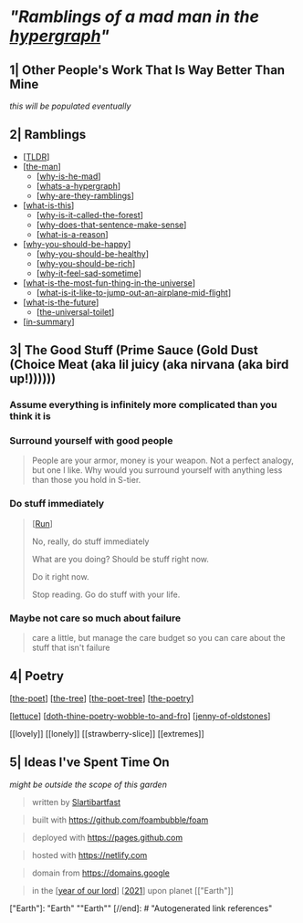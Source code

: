 <!-- <img src="attachments/wolfram-physics.jpeg" width=100 align="left"> -->

# *"Ramblings of a mad man in the [hypergraph](https://medium.com/syncedreview/stephen-wolfram-the-path-to-a-fundamental-theory-of-physics-may-begin-with-a-hypergraph-c1fd124b6e62)"*

## 1| Other People's Work That Is Way Better Than Mine

*this will be populated eventually*

## 2| Ramblings

* [[TLDR]]
* [[the-man]]
  * [[why-is-he-mad]]
  * [[whats-a-hypergraph]]
  * [[why-are-they-ramblings]]
* [[what-is-this]]
  * [[why-is-it-called-the-forest]]
  * [[why-does-that-sentence-make-sense]]
  * [[what-is-a-reason]]
* [[why-you-should-be-happy]]
  * [[why-you-should-be-healthy]]
  * [[why-you-should-be-rich]]
  * [[why-it-feel-sad-sometime]]
* [[what-is-the-most-fun-thing-in-the-universe]]
  * [[what-is-it-like-to-jump-out-an-airplane-mid-flight]]
* [[what-is-the-future]]
  * [[the-universal-toilet]]
* [[in-summary]]

<!-- * [[the-goal]]
* [[the-system]] -->
<!-- [[the-game]]
[[the-view]]
[[the-future]] -->

## 3| The Good Stuff (Prime Sauce (Gold Dust (Choice Meat (aka lil juicy (aka nirvana (aka bird up!))))))

### Assume everything is infinitely more complicated than you think it is

### Surround yourself with good people

> People are your armor, money is your weapon. Not a perfect analogy, but one I like. Why would you surround yourself with anything less than those you hold in S-tier.

### Do stuff immediately

> [[Run]]
>
> No, really, do stuff immediately
>
> What are you doing? Should be stuff right now.
>
> Do it right now.
>
> Stop reading. Go do stuff with your life.

### Maybe not care so much about failure

> care a little, but manage the care budget so you can care about the stuff that isn't failure

## 4| Poetry

[[the-poet]]
[[the-tree]]
[[the-poet-tree]]
[[the-poetry]]


[[lettuce]]
[[doth-thine-poetry-wobble-to-and-fro]]
[[jenny-of-oldstones]]


[[lovely]]
[[lonely]]
[[strawberry-slice]]
[[extremes]]

## 5| Ideas I've Spent Time On

*might be outside the scope of this garden*

<!-- [[how-to-teach]] -->

> written by [Slartibartfast](https://en.wikipedia.org/wiki/Slartibartfast)

> built with <https://github.com/foambubble/foam>

> deployed with <https://pages.github.com>

> hosted with <https://netlify.com>

> domain from <https://domains.google>

> in the [[year of our lord]] [[2021]] upon planet [["Earth"]]

[//begin]: # "Autogenerated link references for markdown compatibility"
[TLDR]: TLDR "TLDR"
[the-man]: journal/the-man "the-man"
[why-is-he-mad]: why-is-he-mad "why-is-he-mad"
[whats-a-hypergraph]: whats-a-hypergraph "whats-a-hypergraph"
[why-are-they-ramblings]: why-are-they-ramblings "why-are-they-ramblings"
[what-is-this]: what-is-this "what-is-this"
[why-is-it-called-the-forest]: why-is-it-called-the-forest "why-is-it-called-the-forest"
[why-does-that-sentence-make-sense]: why-does-that-sentence-make-sense "why-does-that-sentence-make-sense"
[what-is-a-reason]: what-is-a-reason "what-is-a-reason"
[why-you-should-be-happy]: why-you-should-be-happy "why-you-should-be-happy"
[why-you-should-be-healthy]: why-you-should-be-healthy "why-you-should-be-healthy"
[why-you-should-be-rich]: why-you-should-be-rich "why-you-should-be-rich"
[why-it-feel-sad-sometime]: why-it-feel-sad-sometime "why-it-feel-sad-sometime"
[what-is-the-most-fun-thing-in-the-universe]: what-is-the-most-fun-thing-in-the-universe "what-is-the-most-fun-thing-in-the-universe"
[what-is-it-like-to-jump-out-an-airplane-mid-flight]: what-is-it-like-to-jump-out-an-airplane-mid-flight "what-is-it-like-to-jump-out-an-airplane-mid-flight"
[what-is-the-future]: what-is-the-future "what-is-the-future"
[the-universal-toilet]: the-universal-toilet "the-universal-toilet"
[in-summary]: in-summary "in-summary"
[Run]: Run "Run"
[the-poet]: the-poet "the-poet"
[the-tree]: the-tree "the-tree"
[the-poet-tree]: the-poet-tree "the-poet-tree"
[the-poetry]: the-poetry "the-poetry"
[lettuce]: lettuce "lettuce"
[doth-thine-poetry-wobble-to-and-fro]: doth-thine-poetry-wobble-to-and-fro "doth-thine-poetry-wobble-to-and-fro"
[jenny-of-oldstones]: jenny-of-oldstones "jenny-of-oldstones"
[year of our lord]: <year of our lord> "year of our lord"
[2021]: 2021 "2021"
["Earth"]: "Earth" ""Earth""
[//end]: # "Autogenerated link references"
